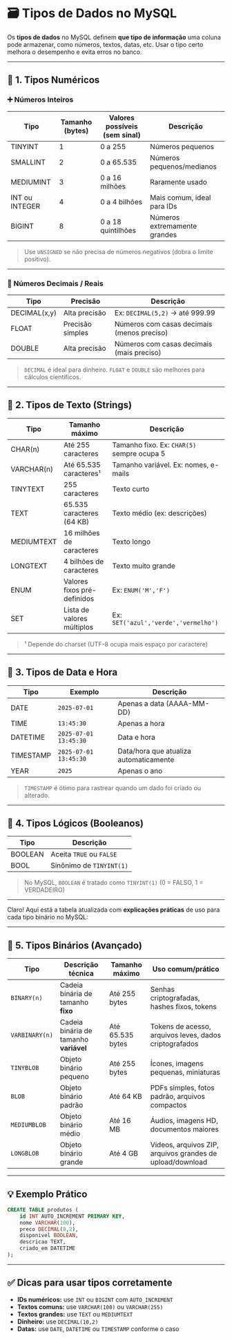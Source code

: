 # 🗃️ Tipos de Dados no MySQL

Os **tipos de dados** no MySQL definem **que tipo de informação** uma coluna pode armazenar, como números, textos, datas, etc. Usar o tipo certo melhora o desempenho e evita erros no banco.

---

## 🔢 1. Tipos Numéricos

### ➕ Números Inteiros

| Tipo        | Tamanho (bytes) | Valores possíveis (sem sinal)     | Descrição                          |
|-------------|------------------|-----------------------------------|------------------------------------|
| TINYINT     | 1                | 0 a 255                            | Números pequenos                   |
| SMALLINT    | 2                | 0 a 65.535                         | Números pequenos/medianos          |
| MEDIUMINT   | 3                | 0 a 16 milhões                     | Raramente usado                    |
| INT ou INTEGER | 4             | 0 a 4 bilhões                      | Mais comum, ideal para IDs         |
| BIGINT      | 8                | 0 a 18 quintilhões                 | Números extremamente grandes       |

> Use `UNSIGNED` se não precisa de números negativos (dobra o limite positivo).

---

### 🧮 Números Decimais / Reais

| Tipo        | Precisão        | Descrição                                        |
|-------------|------------------|--------------------------------------------------|
| DECIMAL(x,y)| Alta precisão    | Ex: `DECIMAL(5,2)` → até 999.99                 |
| FLOAT       | Precisão simples | Números com casas decimais (menos preciso)      |
| DOUBLE      | Alta precisão    | Números com casas decimais (mais preciso)       |

> `DECIMAL` é ideal para dinheiro. `FLOAT` e `DOUBLE` são melhores para cálculos científicos.

---

## 📝 2. Tipos de Texto (Strings)

| Tipo        | Tamanho máximo            | Descrição                                |
|-------------|---------------------------|------------------------------------------|
| CHAR(n)     | Até 255 caracteres         | Tamanho fixo. Ex: `CHAR(5)` sempre ocupa 5 |
| VARCHAR(n)  | Até 65.535 caracteres¹     | Tamanho variável. Ex: nomes, e-mails     |
| TINYTEXT    | 255 caracteres             | Texto curto                              |
| TEXT        | 65.535 caracteres (64 KB)  | Texto médio (ex: descrições)             |
| MEDIUMTEXT  | 16 milhões de caracteres   | Texto longo                              |
| LONGTEXT    | 4 bilhões de caracteres    | Texto muito grande                       |
| ENUM        | Valores fixos pré-definidos| Ex: `ENUM('M','F')`                      |
| SET         | Lista de valores múltiplos | Ex: `SET('azul','verde','vermelho')`     |

> ¹ Depende do charset (UTF-8 ocupa mais espaço por caractere)

---

## 📆 3. Tipos de Data e Hora

| Tipo        | Exemplo               | Descrição                           |
|-------------|------------------------|-------------------------------------|
| DATE        | `2025-07-01`           | Apenas a data (AAAA-MM-DD)          |
| TIME        | `13:45:30`             | Apenas a hora                       |
| DATETIME    | `2025-07-01 13:45:30`  | Data e hora                         |
| TIMESTAMP   | `2025-07-01 13:45:30`  | Data/hora que atualiza automaticamente |
| YEAR        | `2025`                 | Apenas o ano                        |

> `TIMESTAMP` é ótimo para rastrear quando um dado foi criado ou alterado.

---

## 🔄 4. Tipos Lógicos (Booleanos)

| Tipo     | Descrição                    |
|----------|------------------------------|
| BOOLEAN  | Aceita `TRUE` ou `FALSE`     |
| BOOL     | Sinônimo de `TINYINT(1)`     |

> No MySQL, `BOOLEAN` é tratado como `TINYINT(1)` (0 = FALSO, 1 = VERDADEIRO)

---

Claro! Aqui está a tabela atualizada com **explicações práticas** de uso para cada tipo binário no MySQL:

---

## 📂 5. Tipos Binários (Avançado)

| Tipo           | Descrição técnica                      | Tamanho máximo   | Uso comum/prático                                         |
| -------------- | -------------------------------------- | ---------------- | --------------------------------------------------------- |
| `BINARY(n)`    | Cadeia binária de tamanho **fixo**     | Até 255 bytes    | Senhas criptografadas, hashes fixos, tokens               |
| `VARBINARY(n)` | Cadeia binária de tamanho **variável** | Até 65.535 bytes | Tokens de acesso, arquivos leves, dados criptografados    |
| `TINYBLOB`     | Objeto binário pequeno                 | Até 255 bytes    | Ícones, imagens pequenas, miniaturas                      |
| `BLOB`         | Objeto binário padrão                  | Até 64 KB        | PDFs simples, fotos padrão, arquivos compactos            |
| `MEDIUMBLOB`   | Objeto binário médio                   | Até 16 MB        | Áudios, imagens HD, documentos maiores                    |
| `LONGBLOB`     | Objeto binário grande                  | Até 4 GB         | Vídeos, arquivos ZIP, arquivos grandes de upload/download |

---

## 💡 Exemplo Prático

```sql
CREATE TABLE produtos (
    id INT AUTO_INCREMENT PRIMARY KEY,
    nome VARCHAR(100),
    preco DECIMAL(8,2),
    disponivel BOOLEAN,
    descricao TEXT,
    criado_em DATETIME
);
````

---

## ✅ Dicas para usar tipos corretamente

* **IDs numéricos:** use `INT` ou `BIGINT` com `AUTO_INCREMENT`
* **Textos comuns:** use `VARCHAR(100)` ou `VARCHAR(255)`
* **Textos grandes:** use `TEXT` ou `MEDIUMTEXT`
* **Dinheiro:** use `DECIMAL(10,2)`
* **Datas:** use `DATE`, `DATETIME` ou `TIMESTAMP` conforme o caso

